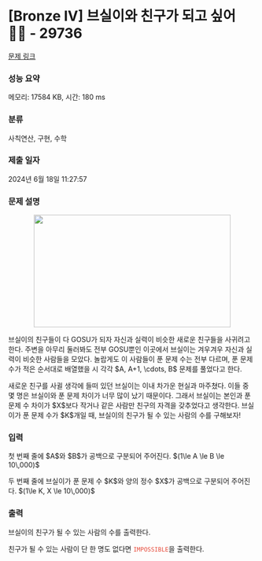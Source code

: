 # [Bronze IV] 브실이와 친구가 되고 싶어 🤸‍♀️ - 29736 

[문제 링크](https://www.acmicpc.net/problem/29736) 

### 성능 요약

메모리: 17584 KB, 시간: 180 ms

### 분류

사칙연산, 구현, 수학

### 제출 일자

2024년 6월 18일 11:27:57

### 문제 설명

<p style="text-align: center;"><img alt="" src="" style="max-width: 100%; height: 229px; width: 400px;"></p>

<p>브실이의 친구들이 다 GOSU가 되자 자신과 실력이 비슷한 새로운 친구들을 사귀려고 한다. 주변을 아무리 둘러봐도 전부 GOSU뿐인 이곳에서 브실이는 겨우겨우 자신과 실력이 비슷한 사람들을 모았다. 놀랍게도 이 사람들이 푼 문제 수는 전부 다르며, 푼 문제 수가 적은 순서대로 배열했을 시 각각 $A, A+1, \cdots, B$ 문제를 풀었다고 한다.</p>

<p>새로운 친구를 사귈 생각에 들떠 있던 브실이는 이내 차가운 현실과 마주쳤다. 이들 중 몇 명은 브실이와 푼 문제 차이가 너무 많이 났기 때문이다. 그래서 브실이는 본인과 푼 문제 수 차이가 $X$보다 작거나 같은 사람만 친구의 자격을 갖추었다고 생각한다. 브실이가 푼 문제 수가 $K$개일 때, 브실이의 친구가 될 수 있는 사람의 수를 구해보자!</p>

### 입력 

 <p>첫 번째 줄에 $A$와 $B$가 공백으로 구분되어 주어진다. $(1\le A \le B \le 10\,000)$</p>

<p>두 번째 줄에 브실이가 푼 문제 수 $K$와 양의 정수 $X$가 공백으로 구분되어 주어진다. $(1\le K, X \le 10\,000)$</p>

### 출력 

 <p>브실이의 친구가 될 수 있는 사람의 수를 출력한다.</p>

<p>친구가 될 수 있는 사람이 단 한 명도 없다면 <span data-darkreader-inline-color="" style="color: rgb(231, 76, 60); --darkreader-inline-color: #e95849;"><code>IMPOSSIBLE</code></span>을 출력한다.</p>

